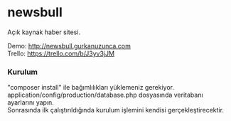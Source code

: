 # newsbull
Açık kaynak haber sitesi.<br />

Demo: http://newsbull.gurkanuzunca.com<br />
Trello: https://trello.com/b/J3yv3jJM

### Kurulum
"composer install" ile bağımlılıkları yüklemeniz gerekiyor.<br />
application/config/production/database.php dosyasında veritabanı ayarlarını yapın.<br />
Sonrasında ilk çalıştırıldığında kurulum işlemini kendisi gerçekleştirecektir.

